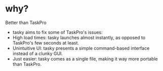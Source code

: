 # why?
Better than TaskPro
- tasky aims to fix some of TaskPro's issues:
- High load times: tasky launches almost instantly, as opposed to TaskPro's few seconds at least.
- Unintuitive UI: tasky presents a simple command-based interface instead of a clunky GUI.
- Just easier: tasky comes as a single file, making it way more portable than TaskPro.
